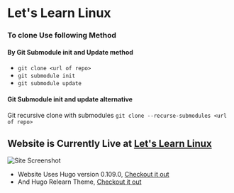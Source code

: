 # Let's Learn Linux

### To clone Use following Method 

#### By Git Submodule init and Update method 
- `git clone <url of repo>`
- `git submodule init`
- `git submodule update`

#### Git Submodule init and update alternative

Git recursive clone with submodules `git clone --recurse-submodules <url of repo>`

## Website is Currently Live at [Let's Learn Linux](https://prakash4844.github.io/Let-s-Learn-Linux/)

![Site Screenshot](https://user-images.githubusercontent.com/81550376/217021343-cba02685-8418-48ae-afeb-e0dc2993d53d.png)

- Website Uses Hugo version 0.109.0, [Checkout it out](https://gohugo.io/)
- And Hugo Relearn Theme, [Checkout it out](https://github.com/McShelby/hugo-theme-relearn)
